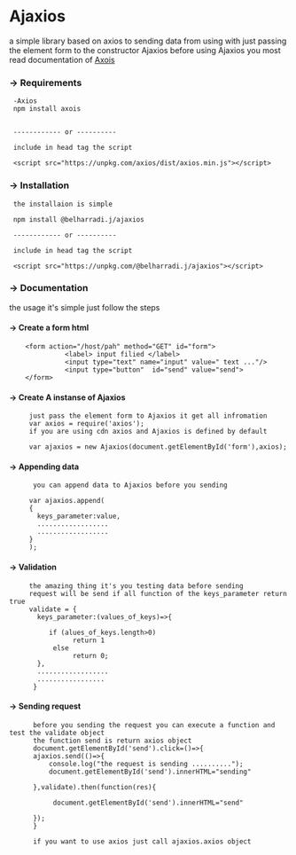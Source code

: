 <!--h-->
# Ajaxios

a simple library based on axios to sending data from using with just passing the element form to the constructor Ajaxios
before using Ajaxios you most read documentation of  [Axois](https://github.com/axios/axios)


### -> Requirements
     -Axios 
     npm install axois
   
     
     ------------ or ----------
     
     include in head tag the script 
     
     <script src="https://unpkg.com/axios/dist/axios.min.js"></script>
     
### -> Installation
     the installaion is simple
     
     npm install @belharradi.j/ajaxios
     
     ------------ or ----------
     
     include in head tag the script 
     
     <script src="https://unpkg.com/@belharradi.j/ajaxios"></script>
     
### -> Documentation

the usage it's simple just follow the steps


#### -> Create a form html
        
        <form action="/host/pah" method="GET" id="form">
                  <label> input filied </label>
                  <input type="text" name="input" value=" text ..."/>
                  <input type="button"  id="send" value="send">
        </form>
 #### -> Create A instanse of Ajaxios  
         just pass the element form to Ajaxios it get all infromation  
         var axios = require('axios');
         if you are using cdn axios and Ajaxios is defined by default
         
         var ajaxios = new Ajaxios(document.getElementById('form'),axios);
#### -> Appending data 
        
          you can append data to Ajaxios before you sending
         
         var ajaxios.append(
         {
           keys_parameter:value,
           ..................
           ..................
         }
         );
#### -> Validation 
         
         the amazing thing it's you testing data before sending 
         request will be send if all function of the keys_parameter return true
         validate = {
           keys_parameter:(values_of_keys)=>{
              
              if (alues_of_keys.length>0)
                    return 1
               else 
                    return 0;
           },
           ..................
           .................
          }
          
#### -> Sending request 
          
          before you sending the request you can execute a function and test the validate object
          the function send is return axios object
          document.getElementById('send').click=()=>{
          ajaxios.send(()=>{
              console.log("the request is sending ..........");
              document.getElementById('send').innerHTML="sending"

          },validate).then(function(res){

               document.getElementById('send').innerHTML="send"

          });
          }

          if you want to use axios just call ajaxios.axios object






